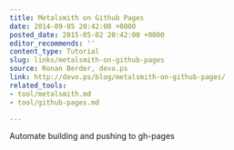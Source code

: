 ```yaml
---
title: Metalsmith on Github Pages
date: 2014-09-05 20:42:00 +0000
posted_date: 2015-05-02 20:42:00 +0000
editor_recommends: ''
content_type: Tutorial
slug: links/metalsmith-on-github-pages
source: Ronan Berder, devo.ps
link: http://devo.ps/blog/metalsmith-on-github-pages/
related_tools:
- tool/metalsmith.md
- tool/github-pages.md

---
```

Automate building and pushing to gh-pages



